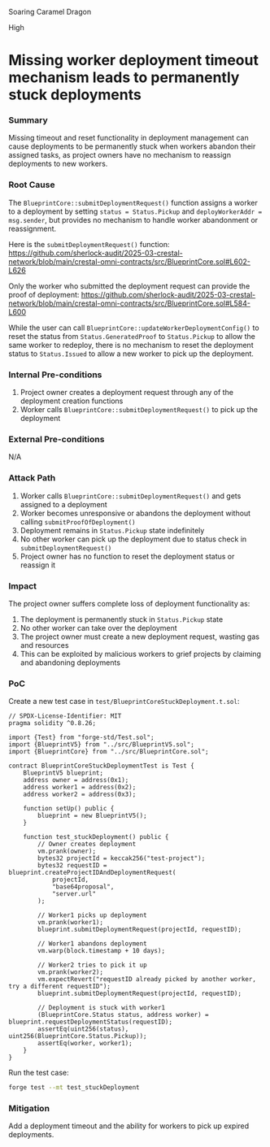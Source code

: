 Soaring Caramel Dragon

High

# Missing worker deployment timeout mechanism leads to permanently stuck deployments

### Summary

Missing timeout and reset functionality in deployment management can cause deployments to be permanently stuck when workers abandon their assigned tasks, as project owners have no mechanism to reassign deployments to new workers.

### Root Cause

The `BlueprintCore::submitDeploymentRequest()` function assigns a worker to a deployment by setting `status = Status.Pickup` and `deployWorkerAddr = msg.sender`, but provides no mechanism to handle worker abandonment or reassignment.

Here is the `submitDeploymentRequest()` function:
https://github.com/sherlock-audit/2025-03-crestal-network/blob/main/crestal-omni-contracts/src/BlueprintCore.sol#L602-L626

Only the worker who submitted the deployment request can provide the proof of deployment:
https://github.com/sherlock-audit/2025-03-crestal-network/blob/main/crestal-omni-contracts/src/BlueprintCore.sol#L584-L600

While the user can call `BlueprintCore::updateWorkerDeploymentConfig()` to reset the status from `Status.GeneratedProof` to `Status.Pickup` to allow the same worker to redeploy, there is no mechanism to reset the deployment status to `Status.Issued` to allow a new worker to pick up the deployment.

### Internal Pre-conditions

1. Project owner creates a deployment request through any of the deployment creation functions
2. Worker calls `BlueprintCore::submitDeploymentRequest()` to pick up the deployment

### External Pre-conditions

N/A

### Attack Path

1. Worker calls `BlueprintCore::submitDeploymentRequest()` and gets assigned to a deployment
2. Worker becomes unresponsive or abandons the deployment without calling `submitProofOfDeployment()`
3. Deployment remains in `Status.Pickup` state indefinitely
4. No other worker can pick up the deployment due to status check in `submitDeploymentRequest()`
5. Project owner has no function to reset the deployment status or reassign it

### Impact

The project owner suffers complete loss of deployment functionality as:
1. The deployment is permanently stuck in `Status.Pickup` state
2. No other worker can take over the deployment
3. The project owner must create a new deployment request, wasting gas and resources
4. This can be exploited by malicious workers to grief projects by claiming and abandoning deployments

### PoC

Create a new test case in `test/BlueprintCoreStuckDeployment.t.sol`:

```solidity
// SPDX-License-Identifier: MIT
pragma solidity ^0.8.26;

import {Test} from "forge-std/Test.sol";
import {BlueprintV5} from "../src/BlueprintV5.sol";
import {BlueprintCore} from "../src/BlueprintCore.sol";

contract BlueprintCoreStuckDeploymentTest is Test {
    BlueprintV5 blueprint;
    address owner = address(0x1);
    address worker1 = address(0x2);
    address worker2 = address(0x3);
    
    function setUp() public {
        blueprint = new BlueprintV5();
    }
    
    function test_stuckDeployment() public {
        // Owner creates deployment
        vm.prank(owner);
        bytes32 projectId = keccak256("test-project");
        bytes32 requestID = blueprint.createProjectIDAndDeploymentRequest(
            projectId,
            "base64proposal",
            "server.url"
        );
        
        // Worker1 picks up deployment
        vm.prank(worker1);
        blueprint.submitDeploymentRequest(projectId, requestID);
        
        // Worker1 abandons deployment
        vm.warp(block.timestamp + 10 days);

        // Worker2 tries to pick it up
        vm.prank(worker2);
        vm.expectRevert("requestID already picked by another worker, try a different requestID");
        blueprint.submitDeploymentRequest(projectId, requestID);
        
        // Deployment is stuck with worker1
        (BlueprintCore.Status status, address worker) = blueprint.requestDeploymentStatus(requestID);
        assertEq(uint256(status), uint256(BlueprintCore.Status.Pickup));
        assertEq(worker, worker1);
    }
}
```

Run the test case:

```bash
forge test --mt test_stuckDeployment
```

### Mitigation

Add a deployment timeout and the ability for workers to pick up expired deployments.
